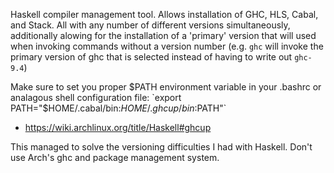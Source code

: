 Haskell compiler management tool.
Allows installation of GHC, HLS, Cabal, and Stack. All with any number of different versions simultaneously, additionally alowing for the installation of a 'primary' version that will used when invoking commands without a version number (e.g. `ghc` will invoke the primary version of ghc that is selected instead of having to write out `ghc-9.4`)

Make sure to set you proper $PATH environment variable in your .bashrc or analagous shell configuration file:
`export PATH="$HOME/.cabal/bin:$HOME/.ghcup/bin:$PATH"`
- https://wiki.archlinux.org/title/Haskell#ghcup

This managed to solve the versioning difficulties I had with Haskell. Don't use Arch's ghc and package management system.
